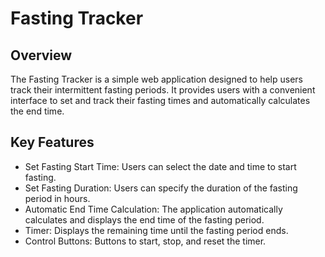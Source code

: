 # Fasting Tracker

## Overview
The Fasting Tracker is a simple web application designed to help users track their intermittent fasting periods. It provides users with a convenient interface to set and track their fasting times and automatically calculates the end time.

## Key Features
- Set Fasting Start Time: Users can select the date and time to start fasting.
- Set Fasting Duration: Users can specify the duration of the fasting period in hours.
- Automatic End Time Calculation: The application automatically calculates and displays the end time of the fasting period.
- Timer: Displays the remaining time until the fasting period ends.
- Control Buttons: Buttons to start, stop, and reset the timer.
